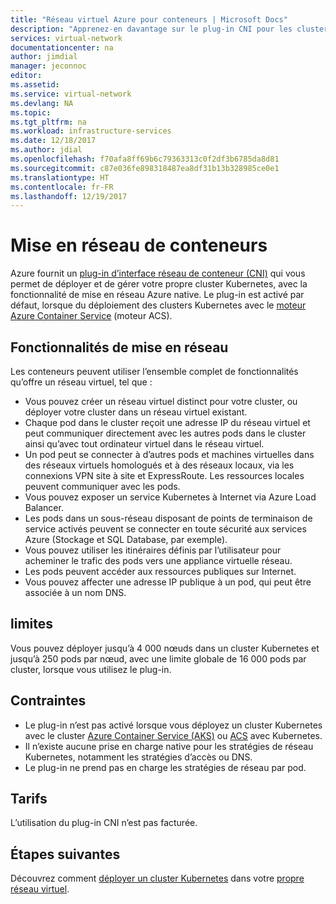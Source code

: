 ```yaml
---
title: "Réseau virtuel Azure pour conteneurs | Microsoft Docs"
description: "Apprenez-en davantage sur le plug-in CNI pour les clusters Kubernetes, qui permet aux conteneurs de communiquer entre eux et avec d’autres ressources, dans un réseau virtuel."
services: virtual-network
documentationcenter: na
author: jimdial
manager: jeconnoc
editor: 
ms.assetid: 
ms.service: virtual-network
ms.devlang: NA
ms.topic: 
ms.tgt_pltfrm: na
ms.workload: infrastructure-services
ms.date: 12/18/2017
ms.author: jdial
ms.openlocfilehash: f70afa8ff69b6c79363313c0f2df3b6785da8d81
ms.sourcegitcommit: c87e036fe898318487ea8df31b13b328985ce0e1
ms.translationtype: HT
ms.contentlocale: fr-FR
ms.lasthandoff: 12/19/2017
---
```

# <a name="container-networking"></a>Mise en réseau de conteneurs

Azure fournit un [plug-in d’interface réseau de conteneur (CNI)](https://github.com/Azure/azure-container-networking/blob/master/docs/cni.md) qui vous permet de déployer et de gérer votre propre cluster Kubernetes, avec la fonctionnalité de mise en réseau Azure native. Le plug-in est activé par défaut, lorsque du déploiement des clusters Kubernetes avec le [moteur Azure Container Service](https://github.com/Azure/acs-engine) (moteur ACS).

## <a name="networking-capabilities"></a>Fonctionnalités de mise en réseau

Les conteneurs peuvent utiliser l’ensemble complet de fonctionnalités qu’offre un réseau virtuel, tel que :
-   Vous pouvez créer un réseau virtuel distinct pour votre cluster, ou déployer votre cluster dans un réseau virtuel existant. 
-   Chaque pod dans le cluster reçoit une adresse IP du réseau virtuel et peut communiquer directement avec les autres pods dans le cluster ainsi qu’avec tout ordinateur virtuel dans le réseau virtuel. 
-   Un pod peut se connecter à d’autres pods et machines virtuelles dans des réseaux virtuels homologués et à des réseaux locaux, via les connexions VPN site à site et ExpressRoute. Les ressources locales peuvent communiquer avec les pods. 
-   Vous pouvez exposer un service Kubernetes à Internet via Azure Load Balancer.  
-   Les pods dans un sous-réseau disposant de points de terminaison de service activés peuvent se connecter en toute sécurité aux services Azure (Stockage et SQL Database, par exemple).
-   Vous pouvez utiliser les itinéraires définis par l’utilisateur pour acheminer le trafic des pods vers une appliance virtuelle réseau. 
-   Les pods peuvent accéder aux ressources publiques sur Internet.
-   Vous pouvez affecter une adresse IP publique à un pod, qui peut être associée à un nom DNS.
 
## <a name="limits"></a>limites
Vous pouvez déployer jusqu’à 4 000 nœuds dans un cluster Kubernetes et jusqu’à 250 pods par nœud, avec une limite globale de 16 000 pods par cluster, lorsque vous utilisez le plug-in.

## <a name="constraints"></a>Contraintes
- Le plug-in n’est pas activé lorsque vous déployez un cluster Kubernetes avec le cluster [Azure Container Service (AKS)](../aks/intro-kubernetes.md?toc=%2fazure%2fvirtual-network%2ftoc.json) ou [ACS](../container-service/kubernetes/container-service-intro-kubernetes.md?toc=%2fazure%2fvirtual-network%2ftoc.json) avec Kubernetes.
- Il n’existe aucune prise en charge native pour les stratégies de réseau Kubernetes, notamment les stratégies d’accès ou DNS.
- Le plug-in ne prend pas en charge les stratégies de réseau par pod.

## <a name="pricing"></a>Tarifs
L’utilisation du plug-in CNI n’est pas facturée.

## <a name="next-steps"></a>Étapes suivantes

Découvrez comment [déployer un cluster Kubernetes](https://github.com/Azure/acs-engine/blob/master/docs/kubernetes/deploy.md) dans votre [propre réseau virtuel](https://github.com/Azure/acs-engine/blob/master/docs/kubernetes/features.md#using-azure-integrated-networking-cni).
